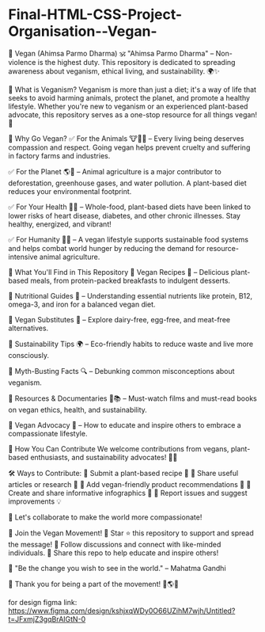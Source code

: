# Final-HTML-CSS-Project-Organisation--Vegan-


🌱 Vegan (Ahimsa Parmo Dharma) 🕉️
"Ahimsa Parmo Dharma" – Non-violence is the highest duty. This repository is dedicated to spreading awareness about veganism, ethical living, and sustainability. 🌍✨

🌿 What is Veganism?
Veganism is more than just a diet; it's a way of life that seeks to avoid harming animals, protect the planet, and promote a healthy lifestyle. Whether you're new to veganism or an experienced plant-based advocate, this repository serves as a one-stop resource for all things vegan! 🌱

🐾 Why Go Vegan?
✅ For the Animals 🐮🐔🐷 – Every living being deserves compassion and respect. Going vegan helps prevent cruelty and suffering in factory farms and industries.

✅ For the Planet 🌎💚 – Animal agriculture is a major contributor to deforestation, greenhouse gases, and water pollution. A plant-based diet reduces your environmental footprint.

✅ For Your Health 🥗🥦 – Whole-food, plant-based diets have been linked to lower risks of heart disease, diabetes, and other chronic illnesses. Stay healthy, energized, and vibrant!

✅ For Humanity 🤝🌾 – A vegan lifestyle supports sustainable food systems and helps combat world hunger by reducing the demand for resource-intensive animal agriculture.

📂 What You'll Find in This Repository
📌 Vegan Recipes 🍲 – Delicious plant-based meals, from protein-packed breakfasts to indulgent desserts.

📌 Nutritional Guides 🥑 – Understanding essential nutrients like protein, B12, omega-3, and iron for a balanced vegan diet.

📌 Vegan Substitutes 🌱 – Explore dairy-free, egg-free, and meat-free alternatives.

📌 Sustainability Tips 🌍 – Eco-friendly habits to reduce waste and live more consciously.

📌 Myth-Busting Facts 🔍 – Debunking common misconceptions about veganism.

📌 Resources & Documentaries 🎥📚 – Must-watch films and must-read books on vegan ethics, health, and sustainability.

📌 Vegan Advocacy 📢 – How to educate and inspire others to embrace a compassionate lifestyle.

🌟 How You Can Contribute
We welcome contributions from vegans, plant-based enthusiasts, and sustainability advocates! 🥕💡

🛠️ Ways to Contribute:
🔹 Submit a plant-based recipe 🥗
🔹 Share useful articles or research 📖
🔹 Add vegan-friendly product recommendations 🛒
🔹 Create and share informative infographics 🎨
🔹 Report issues and suggest improvements 💡

💚 Let's collaborate to make the world more compassionate!

🎯 Join the Vegan Movement!
🚀 Star ⭐ this repository to support and spread the message!
💬 Follow discussions and connect with like-minded individuals.
📢 Share this repo to help educate and inspire others!

🌱 "Be the change you wish to see in the world." – Mahatma Gandhi

🙌 Thank you for being a part of the movement! 💚🌎🐾

for design figma link:  https://www.figma.com/design/kshjxqWDy0O66UZihM7wjh/Untitled?t=JFxmjZ3gqBrAIGtN-0
